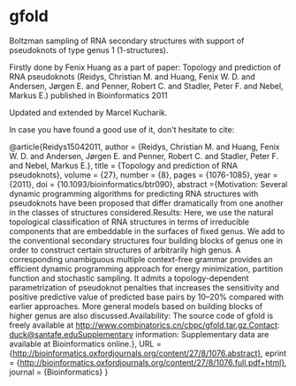 gfold
=====

Boltzman sampling of RNA secondary structures with support of pseudoknots of type genus 1 (1-structures).

Firstly done by Fenix Huang as a part of paper: 
Topology and prediction of RNA pseudoknots (Reidys, Christian M. and Huang, Fenix W. D. and Andersen, Jørgen E. and Penner, Robert C. and Stadler, Peter F. and Nebel, Markus E.) published in Bioinformatics 2011

Updated and extended by Marcel Kucharik.


In case you have found a good use of it, don't hesitate to cite:

@article{Reidys15042011,
author = {Reidys, Christian M. and Huang, Fenix W. D. and Andersen, Jørgen E. and Penner, Robert C. and Stadler, Peter F. and Nebel, Markus E.}, 
title = {Topology and prediction of RNA pseudoknots},
volume = {27}, 
number = {8}, 
pages = {1076-1085}, 
year = {2011}, 
doi = {10.1093/bioinformatics/btr090}, 
abstract ={Motivation: Several dynamic programming algorithms for predicting RNA structures with pseudoknots have been proposed that differ dramatically from one another in the classes of structures considered.Results: Here, we use the natural topological classification of RNA structures in terms of irreducible components that are embeddable in the surfaces of fixed genus. We add to the conventional secondary structures four building blocks of genus one in order to construct certain structures of arbitrarily high genus. A corresponding unambiguous multiple context-free grammar provides an efficient dynamic programming approach for energy minimization, partition function and stochastic sampling. It admits a topology-dependent parametrization of pseudoknot penalties that increases the sensitivity and positive predictive value of predicted base pairs by 10–20% compared with earlier approaches. More general models based on building blocks of higher genus are also discussed.Availability: The source code of gfold is freely available at http://www.combinatorics.cn/cbpc/gfold.tar.gz.Contact: duck@santafe.eduSupplementary information: Supplementary data are available at Bioinformatics online.}, 
URL = {http://bioinformatics.oxfordjournals.org/content/27/8/1076.abstract}, 
eprint = {http://bioinformatics.oxfordjournals.org/content/27/8/1076.full.pdf+html}, 
journal = {Bioinformatics} 
}

